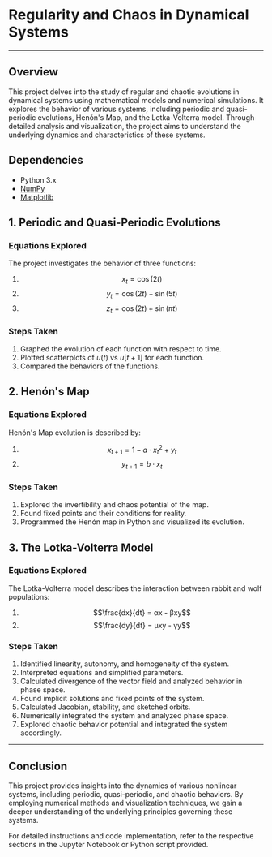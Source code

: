 # Regularity and Chaos in Dynamical Systems

---

## Overview
This project delves into the study of regular and chaotic evolutions in dynamical systems using mathematical models and numerical simulations. It explores the behavior of various systems, including periodic and quasi-periodic evolutions, Henón's Map, and the Lotka-Volterra model. Through detailed analysis and visualization, the project aims to understand the underlying dynamics and characteristics of these systems.

## Dependencies
- Python 3.x
- [NumPy](https://numpy.org/doc/stable/) 
- [Matplotlib](https://matplotlib.org/stable/contents.html)  

## 1. Periodic and Quasi-Periodic Evolutions

### Equations Explored
The project investigates the behavior of three functions:
1. $$x_{t} = \cos(2t)$$
2. $$y_{t} = \cos(2t) + \sin(5t)$$
3. $$z_{t} = \cos(2t) + \sin(\pi t)$$

### Steps Taken
1. Graphed the evolution of each function with respect to time.
2. Plotted scatterplots of $u(t)$ vs $u[t+1]$ for each function.
3. Compared the behaviors of the functions.

## 2. Henón's Map

### Equations Explored
Henón's Map evolution is described by:
1. $$x_{t+1} = 1 - a \cdot x_{t}^2 + y_{t}$$
2. $$y_{t+1} = b \cdot x_{t}$$

### Steps Taken
1. Explored the invertibility and chaos potential of the map.
2. Found fixed points and their conditions for reality.
3. Programmed the Henón map in Python and visualized its evolution.

## 3. The Lotka-Volterra Model

### Equations Explored
The Lotka-Volterra model describes the interaction between rabbit and wolf populations:
1. $$\frac{dx}{dt} = αx - βxy$$
2. $$\frac{dy}{dt} = µxy - γy$$

### Steps Taken
1. Identified linearity, autonomy, and homogeneity of the system.
2. Interpreted equations and simplified parameters.
3. Calculated divergence of the vector field and analyzed behavior in phase space.
4. Found implicit solutions and fixed points of the system.
5. Calculated Jacobian, stability, and sketched orbits.
6. Numerically integrated the system and analyzed phase space.
7. Explored chaotic behavior potential and integrated the system accordingly.

---

## Conclusion

This project provides insights into the dynamics of various nonlinear systems, including periodic, quasi-periodic, and chaotic behaviors. By employing numerical methods and visualization techniques, we gain a deeper understanding of the underlying principles governing these systems.

For detailed instructions and code implementation, refer to the respective sections in the Jupyter Notebook or Python script provided.